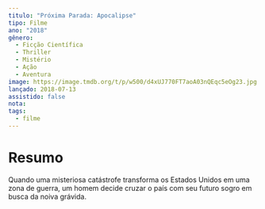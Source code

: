```yaml
---
titulo: "Próxima Parada: Apocalipse"
tipo: Filme
ano: "2018"
gênero:
  - Ficção Científica
  - Thriller
  - Mistério
  - Ação
  - Aventura
image: https://image.tmdb.org/t/p/w500/d4xUJ770FT7aoA03nQEqc5eOg23.jpg
lançado: 2018-07-13
assistido: false
nota:
tags:
  - filme
---
```

# Resumo
Quando uma misteriosa catástrofe transforma os Estados Unidos em uma zona de guerra, um homem decide cruzar o país com seu futuro sogro em busca da noiva grávida.
